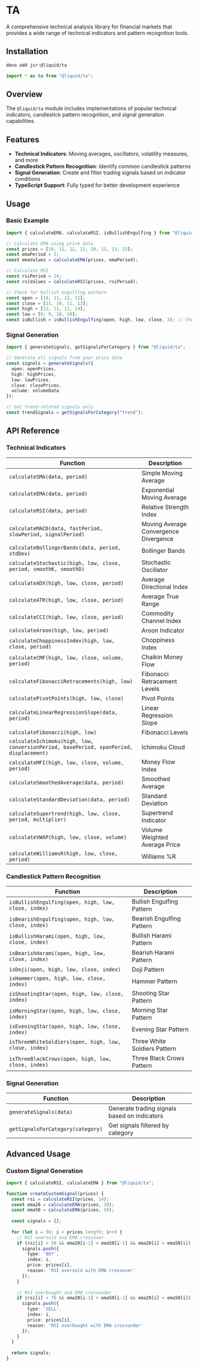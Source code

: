 # TA

A comprehensive technical analysis library for financial markets that provides a wide range of technical indicators and pattern recognition tools.

## Installation

```bash
deno add jsr:@liquid/ta
```

```javascript
import * as ta from "@liquid/ta";
```

## Overview

The `@liquid/ta` module includes implementations of popular technical indicators, candlestick pattern recognition, and signal generation capabilities.

## Features

- **Technical Indicators**: Moving averages, oscillators, volatility measures, and more
- **Candlestick Pattern Recognition**: Identify common candlestick patterns
- **Signal Generation**: Create and filter trading signals based on indicator conditions
- **TypeScript Support**: Fully typed for better development experience

## Usage

### Basic Example

```typescript
import { calculateEMA, calculateRSI, isBullishEngulfing } from "@liquid/ta";

// Calculate EMA using price data
const prices = [10, 11, 12, 11, 10, 11, 13, 15];
const emaPeriod = 5;
const emaValues = calculateEMA(prices, emaPeriod);

// Calculate RSI
const rsiPeriod = 14;
const rsiValues = calculateRSI(prices, rsiPeriod);

// Check for bullish engulfing pattern
const open = [10, 11, 12, 11];
const close = [11, 10, 11, 13];
const high = [12, 11, 12, 14];
const low = [9, 9, 10, 10];
const isBullish = isBullishEngulfing(open, high, low, close, 3); // Check at index 3
```

### Signal Generation

```typescript
import { generateSignals, getSignalsForCategory } from "@liquid/ta";

// Generate all signals from your price data
const signals = generateSignals({
  open: openPrices,
  high: highPrices,
  low: lowPrices,
  close: closePrices,
  volume: volumeData
});

// Get trend-related signals only
const trendSignals = getSignalsForCategory("trend");
```

## API Reference

### Technical Indicators

| Function | Description |
|----------|-------------|
| `calculateSMA(data, period)` | Simple Moving Average |
| `calculateEMA(data, period)` | Exponential Moving Average |
| `calculateRSI(data, period)` | Relative Strength Index |
| `calculateMACD(data, fastPeriod, slowPeriod, signalPeriod)` | Moving Average Convergence Divergence |
| `calculateBollingerBands(data, period, stdDev)` | Bollinger Bands |
| `calculateStochastic(high, low, close, period, smoothK, smoothD)` | Stochastic Oscillator |
| `calculateADX(high, low, close, period)` | Average Directional Index |
| `calculateATR(high, low, close, period)` | Average True Range |
| `calculateCCI(high, low, close, period)` | Commodity Channel Index |
| `calculateAroon(high, low, period)` | Aroon Indicator |
| `calculateChoppinessIndex(high, low, close, period)` | Choppiness Index |
| `calculateCMF(high, low, close, volume, period)` | Chaikin Money Flow |
| `calculateFibonacciRetracements(high, low)` | Fibonacci Retracement Levels |
| `calculatePivotPoints(high, low, close)` | Pivot Points |
| `calculateLinearRegressionSlope(data, period)` | Linear Regression Slope |
| `calculateFibonacci(high, low)` | Fibonacci Levels |
| `calculateIchimoku(high, low, conversionPeriod, basePeriod, spanPeriod, displacement)` | Ichimoku Cloud |
| `calculateMFI(high, low, close, volume, period)` | Money Flow Index |
| `calculateSmoothedAverage(data, period)` | Smoothed Average |
| `calculateStandardDeviation(data, period)` | Standard Deviation |
| `calculateSupertrend(high, low, close, period, multiplier)` | Supertrend Indicator |
| `calculateVWAP(high, low, close, volume)` | Volume Weighted Average Price |
| `calculateWilliamsR(high, low, close, period)` | Williams %R |

### Candlestick Pattern Recognition

| Function | Description |
|----------|-------------|
| `isBullishEngulfing(open, high, low, close, index)` | Bullish Engulfing Pattern |
| `isBearishEngulfing(open, high, low, close, index)` | Bearish Engulfing Pattern |
| `isBullishHarami(open, high, low, close, index)` | Bullish Harami Pattern |
| `isBearishHarami(open, high, low, close, index)` | Bearish Harami Pattern |
| `isDoji(open, high, low, close, index)` | Doji Pattern |
| `isHammer(open, high, low, close, index)` | Hammer Pattern |
| `isShootingStar(open, high, low, close, index)` | Shooting Star Pattern |
| `isMorningStar(open, high, low, close, index)` | Morning Star Pattern |
| `isEveningStar(open, high, low, close, index)` | Evening Star Pattern |
| `isThreeWhiteSoldiers(open, high, low, close, index)` | Three White Soldiers Pattern |
| `isThreeBlackCrows(open, high, low, close, index)` | Three Black Crows Pattern |

### Signal Generation

| Function | Description |
|----------|-------------|
| `generateSignals(data)` | Generate trading signals based on indicators |
| `getSignalsForCategory(category)` | Get signals filtered by category |

## Advanced Usage

### Custom Signal Generation

```typescript
import { calculateRSI, calculateEMA } from "@liquid/ta";

function createCustomSignal(prices) {
  const rsi = calculateRSI(prices, 14);
  const ema20 = calculateEMA(prices, 20);
  const ema50 = calculateEMA(prices, 50);
  
  const signals = [];
  
  for (let i = 50; i < prices.length; i++) {
    // RSI oversold and EMA crossover
    if (rsi[i] < 30 && ema20[i-1] < ema50[i-1] && ema20[i] > ema50[i]) {
      signals.push({
        type: 'BUY',
        index: i,
        price: prices[i],
        reason: 'RSI oversold with EMA crossover'
      });
    }
    
    // RSI overbought and EMA crossunder
    if (rsi[i] > 70 && ema20[i-1] > ema50[i-1] && ema20[i] < ema50[i]) {
      signals.push({
        type: 'SELL',
        index: i,
        price: prices[i],
        reason: 'RSI overbought with EMA crossunder'
      });
    }
  }
  
  return signals;
}
```